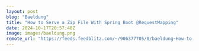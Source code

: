 ```yaml
---
layout: post
blog: "Baeldung"
title: "How to Serve a Zip File With Spring Boot @RequestMapping"
date: 2024-10-17T20:57:48Z
image: images/baeldung.png
remote_url: "https://feeds.feedblitz.com/~/906377705/0/baeldung~How-to-Serve-a-Zip-File-With-Spring-Boot-RequestMapping"
---
```

